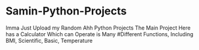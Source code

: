 # Samin-Python-Projects
Imma Just Upload my Random Ahh Python Projects
The Main Project Here has a Calculator Which can Operate is Many #Different Functions, Including BMI, Scientific, Basic, Temperature
